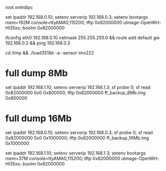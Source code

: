 root xmhdipc

set ipaddr 192.168.0.10; setenv serverip 192.168.0.3; setenv bootargs mem=192M console=ttyAMA0,115200; tftp 0x82000000 uImage-OpenWrt-HI35xx; bootm 0x82000000

ifconfig eth0 192.168.0.10 netmask 255.255.255.0 && route add default gw 192.168.0.2 && ping 192.168.0.3

cd /tmp && ./load3518e -a -sensor imx222

# full dump 8Mb
set ipaddr 192.168.1.10; setenv serverip 192.168.1.3; sf probe 0; sf read 0x82000000 0x0 0x800000; tftp 0x82000000 ff_backup_8Mb.img 0x800000

# full dump 16Mb
set ipaddr 192.168.0.10; setenv serverip 192.168.0.3; sf probe 0; sf read 0x82000000 0x0 0x1000000; tftp 0x82000000 ff_backup_16Mb.img 0x1000000

set ipaddr 192.168.1.10; setenv serverip 192.168.1.3; setenv bootargs mem=37M console=ttyAMA0,115200; tftp 0x82000000 uImage-OpenWrt-HI35xx; bootm 0x82000000
